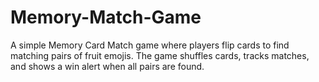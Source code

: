 # Memory-Match-Game
A simple Memory Card Match game where players flip cards to find matching pairs of fruit emojis. The game shuffles cards, tracks matches, and shows a win alert when all pairs are found.
